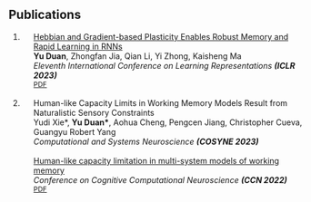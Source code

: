 ## Publications

<div class="publications">
<ol class="bibliography">

<li>
<div class="pub-row">
  <div class="col-sm-12" style="position: relative;width: 100%;padding-right: 15px;padding-left: 20px;">
    <div class="title"><a href="https://openreview.net/pdf?id=2WklawyeI08"> Hebbian and Gradient-based Plasticity Enables Robust Memory and Rapid Learning in RNNs </a></div>
    <div class="author"><strong>Yu Duan</strong>, Zhongfan Jia, Qian Li, Yi Zhong, Kaisheng Ma </div>
    <div class="periodical"><em> Eleventh International Conference on Learning Representations <strong> (ICLR 2023) </strong></em></div>
    <div class="links">
      <a href="https://openreview.net/pdf?id=2WklawyeI08" class="btn btn-sm z-depth-0" role="button" target="_blank" style="font-size:12px;">PDF</a>
    </div>
  </div>
</div>
</li>
<br>

<li>
<div class="pub-row">
  <div class="col-sm-12" style="position: relative;width: 100%;padding-right: 15px;padding-left: 20px;">
    <div class="title"> Human-like Capacity Limits in Working Memory Models Result from Naturalistic Sensory Constraints </div>
    <div class="author"> Yudi Xie*, <strong>Yu Duan*</strong>, Aohua Cheng, Pengcen Jiang, Christopher Cueva, Guangyu Robert Yang </div>
    <div class="periodical"><em> Computational and Systems Neuroscience <strong> (COSYNE 2023) </strong></em></div>
  </div>
<br>
  <div class="col-sm-12" style="position: relative;width: 100%;padding-right: 15px;padding-left: 20px;">
    <div class="title"> <a href="https://2022.ccneuro.org/view_paper.php?PaperNum=1251"> Human-like capacity limitation in multi-system models of working memory </a></div>
    <div class="periodical"><em> Conference on Cognitive Computational Neuroscience <strong> (CCN 2022) </strong></em></div>
    <div class="links">
      <a href="https://2022.ccneuro.org/proceedings/0000578.pdf" class="btn btn-sm z-depth-0" role="button" target="_blank" style="font-size:12px;">PDF</a>
    </div>
  </div>
</div>
</li>
<br>

</ol>
</div>